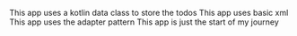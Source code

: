 This app uses a kotlin data class to store the todos
This app uses basic xml
This app uses the adapter pattern
This app is just the start of my journey
